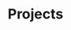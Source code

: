 ---
title: Projects<br><br>

# Listing view
view: community/custom_card

# Optional header image (relative to `assets/media/` folder).
banner:
  caption: ''
  image: ''
---